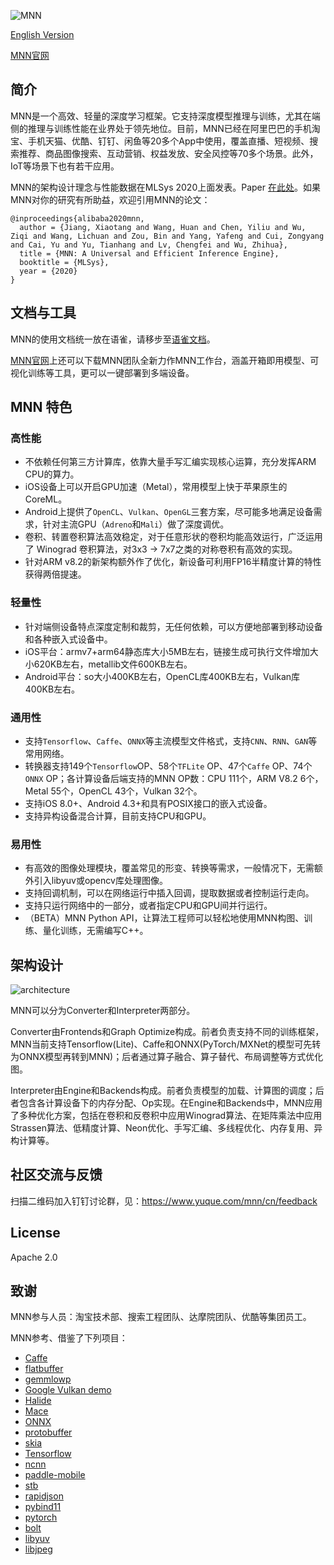 ![MNN](doc/banner.png)

[English Version](README.md)

[MNN官网](http://www.mnn.zone)

## 简介
MNN是一个高效、轻量的深度学习框架。它支持深度模型推理与训练，尤其在端侧的推理与训练性能在业界处于领先地位。目前，MNN已经在阿里巴巴的手机淘宝、手机天猫、优酷、钉钉、闲鱼等20多个App中使用，覆盖直播、短视频、搜索推荐、商品图像搜索、互动营销、权益发放、安全风控等70多个场景。此外，IoT等场景下也有若干应用。

MNN的架构设计理念与性能数据在MLSys 2020上面发表。Paper [在此处](https://arxiv.org/pdf/2002.12418.pdf)。如果MNN对你的研究有所助益，欢迎引用MNN的论文：

    @inproceedings{alibaba2020mnn,
      author = {Jiang, Xiaotang and Wang, Huan and Chen, Yiliu and Wu, Ziqi and Wang, Lichuan and Zou, Bin and Yang, Yafeng and Cui, Zongyang and Cai, Yu and Yu, Tianhang and Lv, Chengfei and Wu, Zhihua},
      title = {MNN: A Universal and Efficient Inference Engine},
      booktitle = {MLSys},
      year = {2020}
    }

## 文档与工具
MNN的使用文档统一放在语雀，请移步至[语雀文档](https://www.yuque.com/mnn/cn)。

[MNN官网](http://www.mnn.zone)上还可以下载MNN团队全新力作MNN工作台，涵盖开箱即用模型、可视化训练等工具，更可以一键部署到多端设备。

## MNN 特色
### 高性能
- 不依赖任何第三方计算库，依靠大量手写汇编实现核心运算，充分发挥ARM CPU的算力。
- iOS设备上可以开启GPU加速（Metal），常用模型上快于苹果原生的CoreML。
- Android上提供了`OpenCL`、`Vulkan`、`OpenGL`三套方案，尽可能多地满足设备需求，针对主流GPU（`Adreno`和`Mali`）做了深度调优。
- 卷积、转置卷积算法高效稳定，对于任意形状的卷积均能高效运行，广泛运用了 Winograd 卷积算法，对3x3 -> 7x7之类的对称卷积有高效的实现。
- 针对ARM v8.2的新架构额外作了优化，新设备可利用FP16半精度计算的特性获得两倍提速。

### 轻量性
- 针对端侧设备特点深度定制和裁剪，无任何依赖，可以方便地部署到移动设备和各种嵌入式设备中。
- iOS平台：armv7+arm64静态库大小5MB左右，链接生成可执行文件增加大小620KB左右，metallib文件600KB左右。
- Android平台：so大小400KB左右，OpenCL库400KB左右，Vulkan库400KB左右。

### 通用性
- 支持`Tensorflow`、`Caffe`、`ONNX`等主流模型文件格式，支持`CNN`、`RNN`、`GAN`等常用网络。
- 转换器支持149个`Tensorflow`OP、58个`TFLite` OP、47个`Caffe` OP、74个`ONNX` OP；各计算设备后端支持的MNN OP数：CPU 111个，ARM V8.2 6个，Metal 55个，OpenCL 43个，Vulkan 32个。
- 支持iOS 8.0+、Android 4.3+和具有POSIX接口的嵌入式设备。
- 支持异构设备混合计算，目前支持CPU和GPU。

### 易用性
- 有高效的图像处理模块，覆盖常见的形变、转换等需求，一般情况下，无需额外引入libyuv或opencv库处理图像。
- 支持回调机制，可以在网络运行中插入回调，提取数据或者控制运行走向。
- 支持只运行网络中的一部分，或者指定CPU和GPU间并行运行。
- （BETA）MNN Python API，让算法工程师可以轻松地使用MNN构图、训练、量化训练，无需编写C++。

## 架构设计
![architecture](doc/architecture.png)

MNN可以分为Converter和Interpreter两部分。

Converter由Frontends和Graph Optimize构成。前者负责支持不同的训练框架，MNN当前支持Tensorflow(Lite)、Caffe和ONNX(PyTorch/MXNet的模型可先转为ONNX模型再转到MNN)；后者通过算子融合、算子替代、布局调整等方式优化图。

Interpreter由Engine和Backends构成。前者负责模型的加载、计算图的调度；后者包含各计算设备下的内存分配、Op实现。在Engine和Backends中，MNN应用了多种优化方案，包括在卷积和反卷积中应用Winograd算法、在矩阵乘法中应用Strassen算法、低精度计算、Neon优化、手写汇编、多线程优化、内存复用、异构计算等。

##  社区交流与反馈
扫描二维码加入钉钉讨论群，见：https://www.yuque.com/mnn/cn/feedback

## License
Apache 2.0

## 致谢
MNN参与人员：淘宝技术部、搜索工程团队、达摩院团队、优酷等集团员工。

MNN参考、借鉴了下列项目：
- [Caffe](https://github.com/BVLC/caffe)
- [flatbuffer](https://github.com/google/flatbuffers)
- [gemmlowp](https://github.com/google/gemmlowp)
- [Google Vulkan demo](http://www.github.com/googlesamples/android-vulkan-tutorials)
- [Halide](https://github.com/halide/Halide)
- [Mace](https://github.com/XiaoMi/mace)
- [ONNX](https://github.com/onnx/onnx)
- [protobuffer](https://github.com/protocolbuffers/protobuf)
- [skia](https://github.com/google/skia)
- [Tensorflow](https://github.com/tensorflow/tensorflow)
- [ncnn](https://github.com/Tencent/ncnn)
- [paddle-mobile](https://github.com/PaddlePaddle/paddle-mobile)
- [stb](https://github.com/nothings/stb)
- [rapidjson](https://github.com/Tencent/rapidjson)
- [pybind11](https://github.com/pybind/pybind11)
- [pytorch](https://github.com/pytorch/pytorch)
- [bolt](https://github.com/huawei-noah/bolt)
- [libyuv](https://chromium.googlesource.com/libyuv/libyuv)
- [libjpeg](https://github.com/libjpeg-turbo/libjpeg-turbo)
